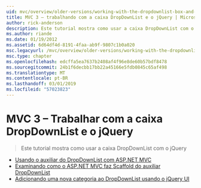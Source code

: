 ```yaml
---
uid: mvc/overview/older-versions/working-with-the-dropdownlist-box-and-jquery/index
title: MVC 3 – trabalhando com a caixa DropDownList e o jQuery | Microsoft Docs
author: rick-anderson
description: Este tutorial mostra como usar a caixa DropDownList com o jQuery
ms.author: riande
ms.date: 01/19/2012
ms.assetid: 6d64df4d-8191-4faa-ab9f-9807c1b0a020
msc.legacyurl: /mvc/overview/older-versions/working-with-the-dropdownlist-box-and-jquery
msc.type: chapter
ms.openlocfilehash: edcffa5ea7637b2408af4f96e8de60b57bdf8478
ms.sourcegitcommit: 24b1f6decbb17bb22a45166e5fdb0845c65af498
ms.translationtype: MT
ms.contentlocale: pt-BR
ms.lasthandoff: 03/01/2019
ms.locfileid: "57023823"
---
```

<a name="mvc-3---working-with-the-dropdownlist-box-and-jquery"></a>MVC 3 – Trabalhar com a caixa DropDownList e o jQuery
====================
> Este tutorial mostra como usar a caixa DropDownList com o jQuery


- [Usando o auxiliar do DropDownList com ASP.NET MVC](using-the-dropdownlist-helper-with-aspnet-mvc.md)
- [Examinando como o ASP.NET MVC faz Scaffold do auxiliar DropDownList](examining-how-aspnet-mvc-scaffolds-the-dropdownlist-helper.md)
- [Adicionando uma nova categoria ao DropDownList usando o jQuery UI](adding-a-new-category-to-the-dropdownlist-using-jquery-ui.md)
